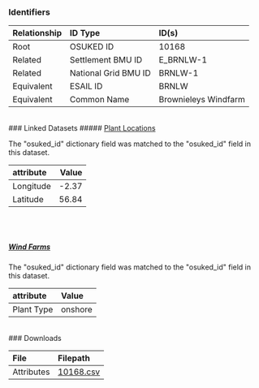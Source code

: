 ### Identifiers

| Relationship   | ID Type              | ID(s)                |
|:---------------|:---------------------|:---------------------|
| Root           | OSUKED ID            | 10168                |
| Related        | Settlement BMU ID    | E_BRNLW-1            |
| Related        | National Grid BMU ID | BRNLW-1              |
| Equivalent     | ESAIL ID             | BRNLW                |
| Equivalent     | Common Name          | Brownieleys Windfarm |

<br>
### Linked Datasets
##### <a href="https://raw.githubusercontent.com/OSUKED/Dictionary-Datasets/main/datasets/plant-locations/datapackage.json">Plant Locations</a>



The "osuked_id" dictionary field was matched to the "osuked_id" field in this dataset.

| attribute   |   Value |
|:------------|--------:|
| Longitude   |   -2.37 |
| Latitude    |   56.84 |

<br><br>
##### <a href="https://raw.githubusercontent.com/OSUKED/Dictionary-Datasets/main/datasets/wind-farms/datapackage.json">Wind Farms</a>



The "osuked_id" dictionary field was matched to the "osuked_id" field in this dataset.

| attribute   | Value   |
|:------------|:--------|
| Plant Type  | onshore |


<br>
### Downloads


| File       | Filepath                                                                              |
|:-----------|:--------------------------------------------------------------------------------------|
| Attributes | [10168.csv](https://osuked.github.io/Power-Station-Dictionary/object_attrs/10168.csv) |
